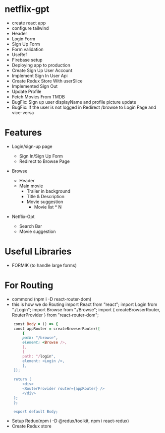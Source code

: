 # netflix-gpt

- create react app
- configure tailwind
- Header
- Login Form
- Sign Up Form
- Form validation
- UseRef
- Firebase setup
- Deploying app to production
- Create Sign Up User Account
- Implement Sign In User Api
- Create Redux Store With userSlice
- Implemented Sign Out
- Update Profile
- Fetch Movies From TMDB
- BugFix: Sign up user displayName and profile picture update
- BugFix: if the user is not logged in Redirect /browse to Login Page and vice-versa


# Features

- Login/sign-up page
  - Sign In/Sign Up Form
  - Redirect to Browse Page
- Browse

  - Header
  - Main movie
    - Trailer in background
    - Title & Description
    - Movie suggestion
      - Movie list \* N

- Netflix-Gpt
  - Search Bar
  - Movie suggestion

# Useful Libraries

- FORMIK (to handle large forms)

# For Routing

- commond (npm i -D react-router-dom)
- this is how we do Routing
  import React from "react";
  import Login from "./Login";
  import Browse from "./Browse";
  import { createBrowserRouter, RouterProvider } from "react-router-dom";

```ruby
    const Body = () => {
    const appRouter = createBrowserRouter([
        {
        path: "/browse",
        element: <Browse />,
        },
        {
        path: "/login",
        element: <Login />,
        },
    ]);
    
    return (
        <div>
        <RouterProvider router={appRouter} />
        </div>
    );
    };

    export default Body;
```

- Setup Redux(npm i -D @redux/toolkit, npm i react-redux)
- Create Redux store
